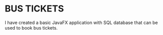# BUS TICKETS

I have created a basic JavaFX application with SQL database that can be used to book bus tickets.
